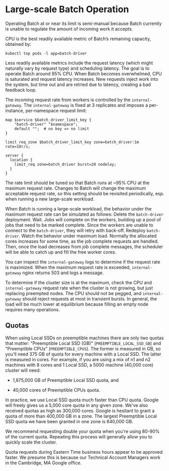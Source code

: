 # Large-scale Batch Operation

Operating Batch at or near its limit is semi-manual because Batch currently is unable to regulate the amount of incoming work it accepts.

CPU is the best readily available metric of Batch’s remaining capacity, obtained by:

```
kubectl top pods -l app=batch-driver
```

Less readily available metrics include the request latency (which might naturally vary by request type) and scheduling latency.  The goal is to operate Batch around 95% CPU.  When Batch becomes overwhelmed, CPU is saturated and request latency increases.  New requests inject work into the system, but time out and are retried due to latency, creating a bad feedback loop.

The incoming request rate from workers is controlled by the `internal-gateway`.  The `internal-gateway` is fixed at 3 replicates and imposes a per-instance, per-namespace request limit:

```
map $service $batch_driver_limit_key {
    "batch-driver" "$namespace";
    default "";  # no key => no limit
}

limit_req_zone $batch_driver_limit_key zone=batch_driver:1m rate=10r/s;

server {
  location {
    limit_req zone=batch_driver burst=20 nodelay;
  }
}
```

The rate limit should be tuned so that Batch runs at ~95% CPU at the maximum request rate.  Changes to Batch will change the maximum acceptable request rate, so this setting should be revisited periodically, esp. when running a new large-scale workload.

When Batch is running a large-scale workload, the behavior under the maximum request rate can be simulated as follows:
Delete the `batch-driver` deployment.
Wait.  Jobs will complete on the workers, building up a pool of jobs that need to be marked complete.  Since the workers are unable to connect to the `batch-driver`, they will retry with back-off.
Redeploy `batch-driver`.
Watch the behavior under maximum load.  Normally the allocated cores increases for some time, as the job complete requests are handled.  Then, once the load decreases from job complete messages, the scheduler will be able to catch up and fill the free worker cores.

You can inspect the `internal-gateway` logs to determine if the request rate is  maximized.  When the maximum request rate is exceeded, `internal-gateway` nginx returns 503 and logs a message.

To determine if the cluster size is at the maximum, check the CPU and `internal-gateway` request rate when the cluster is not growing, but just replacing preempted nodes.  The CPU should not be pegged, and `internal-gateway` should reject requests at most in transient bursts.  In general, the load will be much lower at equilibrium because filling an empty node requires many operations.

## Quotas

When using Local SSDs on preemptible machines there are only two quotas that matter: "Preemptible
Local SSD (GB)" (`PREEMPTIBLE_LOCAL_SSD_GB`) and "Preemptible CPUs" (`PREEMPTIBLE_CPUS`). The former
is measured in GB, so you'll need 375 GB of quota for every machine with a Local SSD. The latter is
measured in cores. For example, if you are using a mix of n1 and n2 machines with 8 cores and 1
Local SSD, a 5000 machine (40,000 core) cluster will need:

- 1,875,000 GB of Preemptible Local SSD quota, and

- 40,000 cores of Preemptible CPUs quota.

In practice, we use Local SSD quota much faster than CPU quota. Google will freely gives us a 5,000
core quota in any given zone. We've also received quotas as high as 300,000 cores. Google is
hesitant to grant a quota of more than 400,000 GB in a zone. The largest Preemptible Local SSD quota
we have been granted in one zone is 640,000 GB.

We recommend requesting double your quota when you're using 80-90% of the current quota. Repeating
this process will generally allow you to quickly scale the cluster.

Quota requests during Eastern Time business hours appear to be approved faster. We presume this is
because our Technical Account Managers work in the Cambridge, MA Google office.
